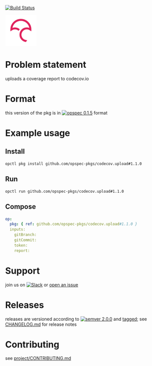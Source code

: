 [![Build Status](https://travis-ci.org/opspec-pkgs/codecov.upload.svg?branch=master)](https://travis-ci.org/opspec-pkgs/codecov.upload)

<img src="icon.svg" alt="icon" height="100px">

# Problem statement

uploads a coverage report to codecov.io

# Format

this version of the pkg is in [![opspec 0.1.5](https://img.shields.io/badge/opspec-0.1.5-brightgreen.svg?colorA=6b6b6b&colorB=fc16be)](https://opspec.io/0.1.5/packages.html) format

# Example usage

## Install

```shell
opctl pkg install github.com/opspec-pkgs/codecov.upload#1.1.0
```

## Run

```
opctl run github.com/opspec-pkgs/codecov.upload#1.1.0
```

## Compose

```yaml
op:
  pkg: { ref: github.com/opspec-pkgs/codecov.upload#1.1.0 }
  inputs:
    gitBranch:
    gitCommit:
    token:
    report:
```

# Support

join us on
[![Slack](https://opspec-slackin.herokuapp.com/badge.svg)](https://opspec-slackin.herokuapp.com/)
or
[open an issue](https://github.com/opspec-pkgs/codecov.upload/issues)

# Releases

releases are versioned according to
[![semver 2.0.0](https://img.shields.io/badge/semver-2.0.0-brightgreen.svg)](http://semver.org/spec/v2.0.0.html)
and [tagged](https://git-scm.com/book/en/v2/Git-Basics-Tagging); see
[CHANGELOG.md](CHANGELOG.md) for release notes

# Contributing

see
[project/CONTRIBUTING.md](https://github.com/opspec-pkgs/project/blob/master/CONTRIBUTING.md)
